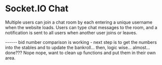 # Socket.IO Chat

Multiple users can join a chat room by each entering a unique username
when the website loads. Users can type chat messages to the room, and a notification is sent to all users when another user joins or leaves.

------ bid number comparison is working - next step is to get the numbers into the stables and to update the bankroll... then, logic wise... almost... done??? Nope nope, want to clean up functions and put them in their own area.

